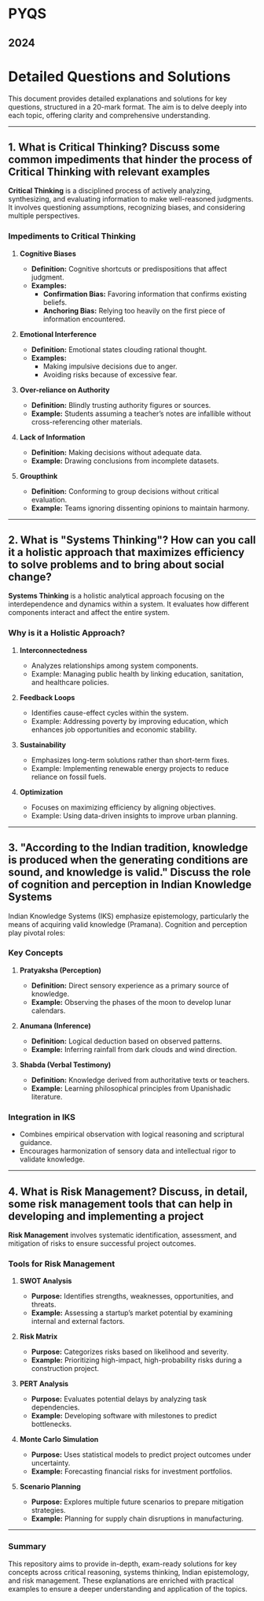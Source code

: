 # PYQS
## 2024

# Detailed Questions and Solutions

This document provides detailed explanations and solutions for key questions, structured in a 20-mark format. The aim is to delve deeply into each topic, offering clarity and comprehensive understanding.

---

## 1. What is Critical Thinking? Discuss some common impediments that hinder the process of Critical Thinking with relevant examples

**Critical Thinking** is a disciplined process of actively analyzing, synthesizing, and evaluating information to make well-reasoned judgments. It involves questioning assumptions, recognizing biases, and considering multiple perspectives.

### Impediments to Critical Thinking

1. **Cognitive Biases**
   - **Definition:** Cognitive shortcuts or predispositions that affect judgment.
   - **Examples:**
     - **Confirmation Bias:** Favoring information that confirms existing beliefs.
     - **Anchoring Bias:** Relying too heavily on the first piece of information encountered.

2. **Emotional Interference**
   - **Definition:** Emotional states clouding rational thought.
   - **Examples:**
     - Making impulsive decisions due to anger.
     - Avoiding risks because of excessive fear.

3. **Over-reliance on Authority**
   - **Definition:** Blindly trusting authority figures or sources.
   - **Example:** Students assuming a teacher’s notes are infallible without cross-referencing other materials.

4. **Lack of Information**
   - **Definition:** Making decisions without adequate data.
   - **Example:** Drawing conclusions from incomplete datasets.

5. **Groupthink**
   - **Definition:** Conforming to group decisions without critical evaluation.
   - **Example:** Teams ignoring dissenting opinions to maintain harmony.

---

## 2. What is "Systems Thinking"? How can you call it a holistic approach that maximizes efficiency to solve problems and to bring about social change?

**Systems Thinking** is a holistic analytical approach focusing on the interdependence and dynamics within a system. It evaluates how different components interact and affect the entire system.

### Why is it a Holistic Approach?

1. **Interconnectedness**
   - Analyzes relationships among system components.
   - Example: Managing public health by linking education, sanitation, and healthcare policies.

2. **Feedback Loops**
   - Identifies cause-effect cycles within the system.
   - Example: Addressing poverty by improving education, which enhances job opportunities and economic stability.

3. **Sustainability**
   - Emphasizes long-term solutions rather than short-term fixes.
   - Example: Implementing renewable energy projects to reduce reliance on fossil fuels.

4. **Optimization**
   - Focuses on maximizing efficiency by aligning objectives.
   - Example: Using data-driven insights to improve urban planning.

---

## 3. "According to the Indian tradition, knowledge is produced when the generating conditions are sound, and knowledge is valid." Discuss the role of cognition and perception in Indian Knowledge Systems

Indian Knowledge Systems (IKS) emphasize epistemology, particularly the means of acquiring valid knowledge (Pramana). Cognition and perception play pivotal roles:

### Key Concepts

1. **Pratyaksha (Perception)**
   - **Definition:** Direct sensory experience as a primary source of knowledge.
   - **Example:** Observing the phases of the moon to develop lunar calendars.

2. **Anumana (Inference)**
   - **Definition:** Logical deduction based on observed patterns.
   - **Example:** Inferring rainfall from dark clouds and wind direction.

3. **Shabda (Verbal Testimony)**
   - **Definition:** Knowledge derived from authoritative texts or teachers.
   - **Example:** Learning philosophical principles from Upanishadic literature.

### Integration in IKS

- Combines empirical observation with logical reasoning and scriptural guidance.
- Encourages harmonization of sensory data and intellectual rigor to validate knowledge.

---

## 4. What is Risk Management? Discuss, in detail, some risk management tools that can help in developing and implementing a project

**Risk Management** involves systematic identification, assessment, and mitigation of risks to ensure successful project outcomes.

### Tools for Risk Management

1. **SWOT Analysis**
   - **Purpose:** Identifies strengths, weaknesses, opportunities, and threats.
   - **Example:** Assessing a startup’s market potential by examining internal and external factors.

2. **Risk Matrix**
   - **Purpose:** Categorizes risks based on likelihood and severity.
   - **Example:** Prioritizing high-impact, high-probability risks during a construction project.

3. **PERT Analysis**
   - **Purpose:** Evaluates potential delays by analyzing task dependencies.
   - **Example:** Developing software with milestones to predict bottlenecks.

4. **Monte Carlo Simulation**
   - **Purpose:** Uses statistical models to predict project outcomes under uncertainty.
   - **Example:** Forecasting financial risks for investment portfolios.

5. **Scenario Planning**
   - **Purpose:** Explores multiple future scenarios to prepare mitigation strategies.
   - **Example:** Planning for supply chain disruptions in manufacturing.

---

### Summary

This repository aims to provide in-depth, exam-ready solutions for key concepts across critical reasoning, systems thinking, Indian epistemology, and risk management. These explanations are enriched with practical examples to ensure a deeper understanding and application of the topics.
